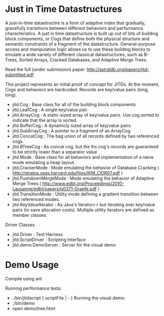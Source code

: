 Just in Time Datastructures
====

A just-in-time datastructire is a form of adaptive index that gradually, gracefully transitions between different behaviors and performance characteristics.  A just in time datastructure is built up out of lots of building block components, or Cogs that define both the physical structure and semantic constraints of a fragment of the datastructure.  General-purpose access and manipulation logic allows us to use these building blocks to emulate a wide variety of different classical datastructures, such as B-Trees, Sorted Arrays, Cracked Databases, and Adaptive Merge Trees.  

Read the full (under submission) paper: http://astraldb.org/papers/jitd-submitted.pdf

This project represents an initial proof of concept for JITDs.  At the moment, Cogs and behaviors are hardcoded.  Records are key/value pairs (long, long).

* jitd.Cog : Base class for all of the building block components
* jitd.LeafCog : A single key/value pair.
* jitd.ArrayCog : A static-sized array of key/value pairs.  Use cog.sorted to indicate that the array is sorted.
* jitd.BufferCog : A dynamicly sized array of key/value pairs.
* jitd.SubArrayCog : A pointer to a fragment of an ArrayCog
* jitd.ConcatCog : The bag union of all records defined by two referenced cogs.
* jitd.BTreeCog : As concat cog, but the lhs cog's records are guaranteed to be strictly lower than a separator value
* jitd.Mode : Base class for all behaviors and implementation of a naive mode emulating a heap layout.
* jitd.CrackerMode : Mode emulating the behavior of Database Cracking ( http://stratos.seas.harvard.edu/files/IKM_CIDR07.pdf )
* jitd.PushdownMergeMode : Mode emulating the behavior of Adaptive Merge Trees ( http://www.edbt.org/Proceedings/2010-Lausanne/edbt/papers/p0371-Graefe.pdf )
* jitd.TransitionMode : Utility mode defining a gradient transition between two referenced modes.
* jitd.KeyValueIterator : As Java's Iterator<> but iterating over key/value pairs (to save allocation costs).  Multiple utility iterators are defined as member classes.

Driver Classes
* jitd.Driver : Test Harness
* jitd.ScriptDriver : Scripting Interface
* jitd.demo.DemoServer : Server for the visual demo

Demo Usage
====

Compile using ant

Running performance tests: 
* ./bin/jitdscript { scriptFile | - }
Running the visual demo: 
* ./bin/demo
* open demo/tree.html
